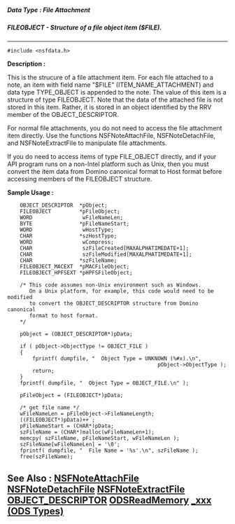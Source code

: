 ##### Data Type : File Attachment
##### FILEOBJECT - Structure of a file object item ($FILE).
---
```
#include <nsfdata.h>
```
**Description :**

This is the strucure of a file attachment item.  For each file attached to a 
note, an item with field name "$FILE" (ITEM_NAME_ATTACHMENT) and data type 
TYPE_OBJECT is appended to the note.  The value of this item is a structure of 
type FILEOBJECT.  Note that the data of the attached file is not stored in this 
item. Rather, it is stored in an object identified by the RRV member of the 
OBJECT_DESCRIPTOR.

For normal file attachments, you do not need to access the file attachment item 
directly. Use the functions NSFNoteAttachFile, NSFNoteDetachFile, and 
NSFNoteExtractFile to manipulate file attachments.

If you do need to access items of type FILE_OBJECT directly, and if your API 
program runs on a non-Intel platform such as Unix, then you must convert the 
item data from Domino canonical format to Host format before accessing members 
of the FILEOBJECT structure.

**Sample Usage :**
```
    OBJECT_DESCRIPTOR  *pObject;
    FILEOBJECT         *pFileObject;
    WORD                wFileNameLen;
    BYTE               *pFileNameStart;
    WORD                wHostType;
    CHAR               *szHostType;
    WORD                wCompress;
    CHAR                szFileCreated[MAXALPHATIMEDATE+1];
    CHAR                szFileModified[MAXALPHATIMEDATE+1];
    CHAR               *szFileName;
    FILEOBJECT_MACEXT  *pMACFileObject;
    FILEOBJECT_HPFSEXT *pHPFSFileObject;

    /* This code assumes non-Unix environment such as Windows.
       On a Unix platform, for example, this code would need to be modified
       to convert the OBJECT_DESCRIPTOR structure from Domino canonical 
       format to host format.
    */

    pObject = (OBJECT_DESCRIPTOR*)pData;

    if ( pObject->ObjectType != OBJECT_FILE )
    {
        fprintf( dumpfile, "  Object Type = UNKNOWN (%#x).\n", 
                                                pObject->ObjectType );
        return;
    }
    fprintf( dumpfile, "  Object Type = OBJECT_FILE.\n" );

    pFileObject = (FILEOBJECT*)pData;

    /* get file name */
    wFileNameLen = pFileObject->FileNameLength;
    ((FILEOBJECT*)pData)++ ;
    pFileNameStart = (CHAR*)pData;
    szFileName = (CHAR*)malloc(wFileNameLen+1);
    memcpy( szFileName, pFileNameStart, wFileNameLen );
    szFileName[wFileNameLen] = '\0';
    fprintf( dumpfile, "  File Name = '%s'.\n", szFileName );
    free(szFileName);

```
**See Also :**
[NSFNoteAttachFile](/reference/Func/NSFNoteAttachFile)
[NSFNoteDetachFile](/reference/Func/NSFNoteDetachFile)
[NSFNoteExtractFile](/reference/Func/NSFNoteExtractFile)
[OBJECT_DESCRIPTOR](/reference/Data/OBJECT_DESCRIPTOR)
[ODSReadMemory](/reference/Func/ODSReadMemory)
[_xxx (ODS Types)](/reference/Symb/_xxx (ODS Types))
---
